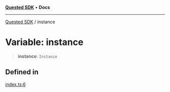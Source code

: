 [**Quested SDK**](../README.md) • **Docs**

***

[Quested SDK](../README.md) / instance

# Variable: instance

> **instance**: `Instance`

## Defined in

[index.ts:6](https://github.com/Quested-io/QuestedSDK/blob/ef4116ab0b8e5fd1331f0760c5a4acf4f5fdbd5a/src/index.ts#L6)
